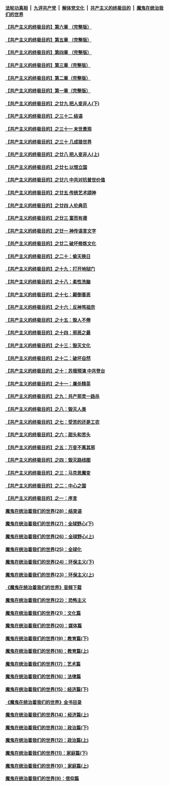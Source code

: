 ####  [法轮功真相](../../../../basic/blob/master/README.md?t=05120301) &nbsp;|&nbsp; [九评共产党](../../../../9ping.md/blob/master/README.md?t=05120301) &nbsp;|&nbsp; [解体党文化](../../../../jtdwh.md/blob/master/README.md?t=05120301)  &nbsp;|&nbsp; [共产主义的终极目的](../../../../gczydzjmd.md/blob/master/README.md?t=05120301) &nbsp;|&nbsp; [魔鬼在统治我们的世界](../../../../mgztzwmdsj.md/blob/master/README.md?t=05120301) 

#### [【共产主义的终极目的】第六章 （完整版）](../pages/nsc422/n11428913.md?t=05120301) 

#### [【共产主义的终极目的】第五章 （完整版）](../pages/nsc422/n11428912.md?t=05120301) 

#### [【共产主义的终极目的】第四章 （完整版）](../pages/nsc422/n11428907.md?t=05120301) 

#### [【共产主义的终极目的】第三章（完整版）](../pages/nsc422/n11428848.md?t=05120301) 

#### [【共产主义的终极目的】第二章（完整版）](../pages/nsc422/n11428831.md?t=05120301) 

#### [【共产主义的终极目的】第一章（完整版）](../pages/nsc422/n11417651.md?t=05120301) 

#### [【共产主义的终极目的】之廿九 把人变非人(下)](../pages/nsc422/n11344140.md?t=05120301) 

#### [【共产主义的终极目的】之三十二 结语](../pages/nsc422/n11360535.md?t=05120301) 

#### [【共产主义的终极目的】之三十一 末世景观](../pages/nsc422/n11351129.md?t=05120301) 

#### [【共产主义的终极目的】之三十 几成狼世界](../pages/nsc422/n11348280.md?t=05120301) 

#### [【共产主义的终极目的】之廿八 把人变非人(上)](../pages/nsc422/n11340492.md?t=05120301) 

#### [【共产主义的终极目的】之廿七 以恨立国](../pages/nsc422/n11336944.md?t=05120301) 

#### [【共产主义的终极目的】之廿六 中共对抗普世价值](../pages/nsc422/n11324785.md?t=05120301) 

#### [【共产主义的终极目的】之廿五 传统艺术颂神](../pages/nsc422/n11296396.md?t=05120301) 

#### [【共产主义的终极目的】之廿四 人伦典范](../pages/nsc422/n11296397.md?t=05120301) 

#### [【共产主义的终极目的】之廿三 富而有德](../pages/nsc422/n11283598.md?t=05120301) 

#### [【共产主义的终极目的】之廿一 神传语言文字](../pages/nsc422/n11263265.md?t=05120301) 

#### [【共产主义的终极目的】之廿二 破坏修炼文化](../pages/nsc422/n11245728.md?t=05120301) 

#### [【共产主义的终极目的】之二十：偷天换日](../pages/nsc422/n11238846.md?t=05120301) 

#### [【共产主义的终极目的】之十九：打开地狱门](../pages/nsc422/n11206376.md?t=05120301) 

#### [【共产主义的终极目的】之十八：柔性洗脑](../pages/nsc422/n11199994.md?t=05120301) 

#### [【共产主义的终极目的】之十七：颠倒善恶](../pages/nsc422/n11179782.md?t=05120301) 

#### [【共产主义的终极目的】之十六：反神骂祖宗](../pages/nsc422/n11166798.md?t=05120301) 

#### [【共产主义的终极目的】之十五：毁人不倦](../pages/nsc422/n11166792.md?t=05120301) 

#### [【共产主义的终极目的】之十四：邪恶之最](../pages/nsc422/n11150249.md?t=05120301) 

#### [【共产主义的终极目的】之十三：毁灭文化](../pages/nsc422/n11135227.md?t=05120301) 

#### [【共产主义的终极目的】之十二：破坏自然](../pages/nsc422/n11135214.md?t=05120301) 

#### [【共产主义的终极目的】之十：苏俄预演 中共登台](../pages/nsc422/n11118424.md?t=05120301) 

#### [【共产主义的终极目的】之十一：屠杀精英](../pages/nsc422/n11118442.md?t=05120301) 

#### [【共产主义的终极目的】之九：共产邪灵一路杀](../pages/nsc422/n11114139.md?t=05120301) 

#### [【共产主义的终极目的】之八：毁灭人类](../pages/nsc422/n11108503.md?t=05120301) 

#### [【共产主义的终极目的】之七：受苦的还是工农](../pages/nsc422/n11101809.md?t=05120301) 

#### [【共产主义的终极目的】之六：甜头和苦头](../pages/nsc422/n11096971.md?t=05120301) 

#### [【共产主义的终极目的】之五：万变不离其邪](../pages/nsc422/n11091285.md?t=05120301) 

#### [【共产主义的终极目的】之四：毁灭路线图](../pages/nsc422/n11086284.md?t=05120301) 

#### [【共产主义的终极目的】之三：马克思魔变](../pages/nsc422/n11061941.md?t=05120301) 

#### [【共产主义的终极目的】之二：中心之国](../pages/nsc422/n11047728.md?t=05120301) 

#### [【共产主义的终极目的】之一：序言](../pages/nsc422/n11086077.md?t=05120301) 

#### [魔鬼在统治着我们的世界(28)：结束语](../pages/nsc422/n10936246.md?t=05120301) 

#### [魔鬼在统治着我们的世界(27)：全球野心(下)](../pages/nsc422/n10928319.md?t=05120301) 

#### [魔鬼在统治着我们的世界(26)：全球野心(上)](../pages/nsc422/n10900318.md?t=05120301) 

#### [魔鬼在统治着我们的世界(25)：全球化](../pages/nsc422/n10788205.md?t=05120301) 

#### [魔鬼在统治着我们的世界(24)：环保主义(下)](../pages/nsc422/n10695307.md?t=05120301) 

#### [魔鬼在统治着我们的世界(23)：环保主义(上)](../pages/nsc422/n10688613.md?t=05120301) 

#### [《魔鬼在统治着我们的世界》音频下载](../pages/nsc422/n10635553.md?t=05120301) 

#### [魔鬼在统治着我们的世界(22)：恐怖主义](../pages/nsc422/n10614727.md?t=05120301) 

#### [魔鬼在统治着我们的世界(21)：文化篇](../pages/nsc422/n10597706.md?t=05120301) 

#### [魔鬼在统治着我们的世界(20)：媒体篇](../pages/nsc422/n10586579.md?t=05120301) 

#### [魔鬼在统治着我们的世界(19)：教育篇(下)](../pages/nsc422/n10564808.md?t=05120301) 

#### [魔鬼在统治着我们的世界(18)：教育篇(上)](../pages/nsc422/n10526970.md?t=05120301) 

#### [魔鬼在统治着我们的世界(17)：艺术篇](../pages/nsc422/n10499093.md?t=05120301) 

#### [魔鬼在统治着我们的世界(16)：法律篇](../pages/nsc422/n10485969.md?t=05120301) 

#### [魔鬼在统治着我们的世界(15)：经济篇(下)](../pages/nsc422/n10469975.md?t=05120301) 

#### [《魔鬼在统治着我们的世界》全书目录](../pages/nsc422/n10464261.md?t=05120301) 

#### [魔鬼在统治着我们的世界(14)：经济篇(上)](../pages/nsc422/n10457370.md?t=05120301) 

#### [魔鬼在统治着我们的世界(13)：政治篇(下)](../pages/nsc422/n10448270.md?t=05120301) 

#### [魔鬼在统治着我们的世界(12)：政治篇(上)](../pages/nsc422/n10444576.md?t=05120301) 

#### [魔鬼在统治着我们的世界(11)：家庭篇(下)](../pages/nsc422/n10440961.md?t=05120301) 

#### [魔鬼在统治着我们的世界(10)：家庭篇(上)](../pages/nsc422/n10435448.md?t=05120301) 

#### [魔鬼在统治着我们的世界(9)：信仰篇](../pages/nsc422/n10432159.md?t=05120301) 

